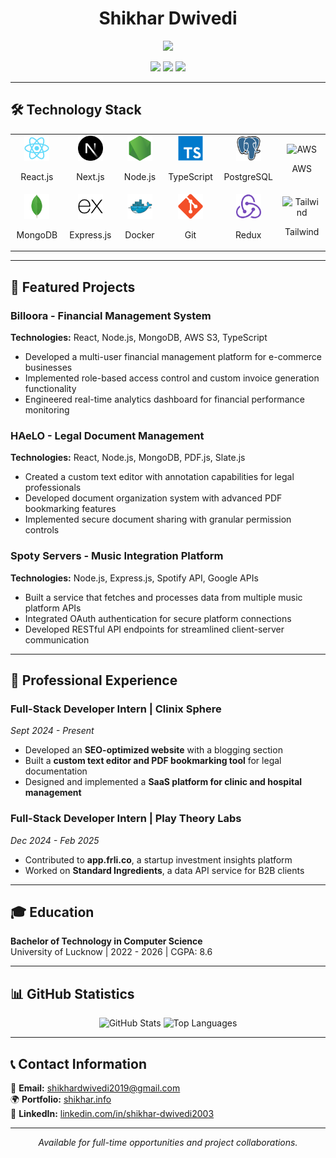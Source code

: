 <h1 align="center"> 
  Shikhar Dwivedi
</h1>  

<p align="center">
  <img src="https://readme-typing-svg.herokuapp.com?font=Inter&duration=3000&pause=1000&color=0366D6&center=true&vCenter=true&width=500&height=50&lines=Full-Stack+Developer;MERN+%7C+PostgreSQL+%7C+Enterprise+Solutions;Cloud+Architecture+%7C+API+Development;Building+Scalable+Web+Applications" />
</p>  

<p align="center">
  <a href="https://shikhar.info" target="_blank"><img src="https://img.shields.io/badge/Portfolio-shikhar.info-0366D6?style=flat-square&logo=react&logoColor=white" /></a>
  <a href="https://github.com/sshikharr" target="_blank"><img src="https://img.shields.io/badge/GitHub-sshikharr-24292e?style=flat-square&logo=github&logoColor=white" /></a>
  <a href="https://linkedin.com/in/shikhar-dwivedi2003" target="_blank"><img src="https://img.shields.io/badge/LinkedIn-Shikhar_Dwivedi-0077B5?style=flat-square&logo=linkedin&logoColor=white" /></a>
</p>  

---

## 🛠 Technology Stack  

<p align="center">
  <table align="center">
    <tr>
      <td align="center" width="96">
        <img src="https://raw.githubusercontent.com/devicons/devicon/master/icons/react/react-original.svg" width="40" height="40" alt="React" />
        <p>React.js</p>
      </td>
      <td align="center" width="96">
        <img src="https://raw.githubusercontent.com/devicons/devicon/master/icons/nextjs/nextjs-original.svg" width="40" height="40" alt="Next.js" />
        <p>Next.js</p>
      </td>
      <td align="center" width="96">
        <img src="https://raw.githubusercontent.com/devicons/devicon/master/icons/nodejs/nodejs-original.svg" width="40" height="40" alt="Node.js" />
        <p>Node.js</p>
      </td>
      <td align="center" width="96">
        <img src="https://raw.githubusercontent.com/devicons/devicon/master/icons/typescript/typescript-original.svg" width="40" height="40" alt="TypeScript" />
        <p>TypeScript</p>
      </td>
      <td align="center" width="96">
        <img src="https://raw.githubusercontent.com/devicons/devicon/master/icons/postgresql/postgresql-original.svg" width="40" height="40" alt="PostgreSQL" />
        <p>PostgreSQL</p>
      </td>
      <td align="center" width="96">
        <img src="https://upload.wikimedia.org/wikipedia/commons/thumb/9/93/Amazon_Web_Services_Logo.svg/1024px-Amazon_Web_Services_Logo.svg.png" width="40" alt="AWS" />
        <p>AWS</p>
      </td>
    </tr>
    <tr>
      <td align="center" width="96">
        <img src="https://raw.githubusercontent.com/devicons/devicon/master/icons/mongodb/mongodb-original.svg" width="40" height="40" alt="MongoDB" />
        <p>MongoDB</p>
      </td>
      <td align="center" width="96">
        <img src="https://raw.githubusercontent.com/devicons/devicon/master/icons/express/express-original.svg" width="40" height="40" alt="Express.js" />
        <p>Express.js</p>
      </td>
      <td align="center" width="96">
        <img src="https://raw.githubusercontent.com/devicons/devicon/master/icons/docker/docker-original.svg" width="40" height="40" alt="Docker" />
        <p>Docker</p>
      </td>
      <td align="center" width="96">
        <img src="https://raw.githubusercontent.com/devicons/devicon/master/icons/git/git-original.svg" width="40" height="40" alt="Git" />
        <p>Git</p>
      </td>
      <td align="center" width="96">
        <img src="https://raw.githubusercontent.com/devicons/devicon/master/icons/redux/redux-original.svg" width="40" height="40" alt="Redux" />
        <p>Redux</p>
      </td>
      <td align="center" width="96">
        <img src="https://upload.wikimedia.org/wikipedia/commons/d/d5/Tailwind_CSS_Logo.svg" width="40" height="40" alt="Tailwind" />
        <p>Tailwind</p>
      </td>
    </tr>
  </table>
</p>

---

## 📌 Featured Projects  

### Billoora - Financial Management System  
**Technologies:** React, Node.js, MongoDB, AWS S3, TypeScript  
- Developed a multi-user financial management platform for e-commerce businesses  
- Implemented role-based access control and custom invoice generation functionality  
- Engineered real-time analytics dashboard for financial performance monitoring  

### HAeLO - Legal Document Management  
**Technologies:** React, Node.js, MongoDB, PDF.js, Slate.js  
- Created a custom text editor with annotation capabilities for legal professionals  
- Developed document organization system with advanced PDF bookmarking features  
- Implemented secure document sharing with granular permission controls  

### Spoty Servers - Music Integration Platform  
**Technologies:** Node.js, Express.js, Spotify API, Google APIs  
- Built a service that fetches and processes data from multiple music platform APIs  
- Integrated OAuth authentication for secure platform connections  
- Developed RESTful API endpoints for streamlined client-server communication  

---

## 💼 Professional Experience  

### **Full-Stack Developer Intern | Clinix Sphere**  
*Sept 2024 - Present*  
- Developed an **SEO-optimized website** with a blogging section  
- Built a **custom text editor and PDF bookmarking tool** for legal documentation  
- Designed and implemented a **SaaS platform for clinic and hospital management**  

### **Full-Stack Developer Intern | Play Theory Labs**  
*Dec 2024 - Feb 2025*  
- Contributed to **app.frli.co**, a startup investment insights platform  
- Worked on **Standard Ingredients**, a data API service for B2B clients  

---

## 🎓 Education  

**Bachelor of Technology in Computer Science**  
University of Lucknow | 2022 - 2026 | CGPA: 8.6  

---

## 📊 GitHub Statistics  

<p align="center">
  <img src="https://github-readme-stats.vercel.app/api?username=sshikharr&show_icons=true&count_private=true&hide=stars&include_all_commits=true&theme=default&hide_border=true" alt="GitHub Stats" height="170px"/>
  <img src="https://github-readme-stats.vercel.app/api/top-langs/?username=sshikharr&layout=compact&theme=default&hide_border=true" alt="Top Languages" height="170px"/>
</p>

---

## 📞 Contact Information  

📩 **Email:** shikhardwivedi2019@gmail.com  
🌍 **Portfolio:** [shikhar.info](https://shikhar.info)  
🔗 **LinkedIn:** [linkedin.com/in/shikhar-dwivedi2003](https://linkedin.com/in/shikhar-dwivedi2003)  

---

<p align="center">
  <i>Available for full-time opportunities and project collaborations.</i>
</p>
